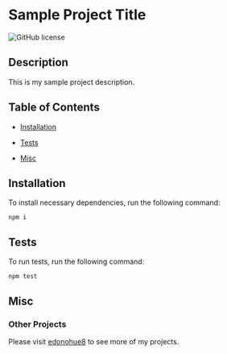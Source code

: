# Sample Project Title
![GitHub license](https://img.shields.io/badge/license-MIT-blue.svg)

## Description

This is my sample project description.

## Table of Contents 

* [Installation](#installation)

* [Tests](#tests)

* [Misc](#misc)

## Installation

To install necessary dependencies, run the following command:

```
npm i
```

## Tests

To run tests, run the following command:

```
npm test
```

## Misc
### Other Projects

Please visit [edonohue8](https://github.com/edonohue8/) to see more of my projects.

